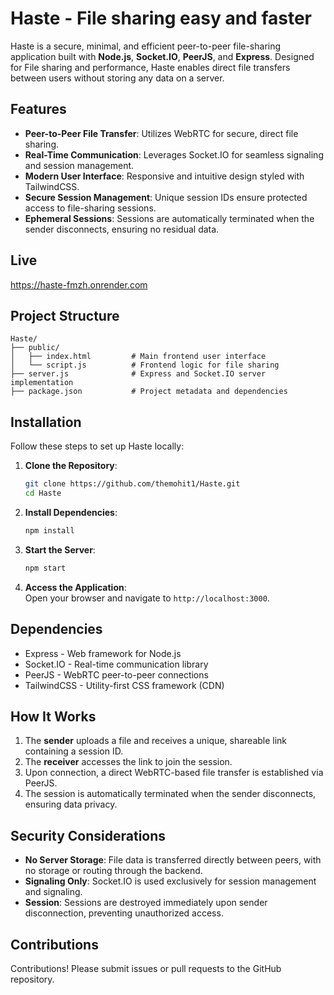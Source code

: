 # Haste - File sharing easy and faster

Haste is a secure, minimal, and efficient peer-to-peer file-sharing application built with **Node.js**, **Socket.IO**, **PeerJS**, and **Express**. Designed for File sharing and performance, Haste enables direct file transfers between users without storing any data on a server.

## Features

- **Peer-to-Peer File Transfer**: Utilizes WebRTC for secure, direct file sharing.
- **Real-Time Communication**: Leverages Socket.IO for seamless signaling and session management.
- **Modern User Interface**: Responsive and intuitive design styled with TailwindCSS.
- **Secure Session Management**: Unique session IDs ensure protected access to file-sharing sessions.
- **Ephemeral Sessions**: Sessions are automatically terminated when the sender disconnects, ensuring no residual data.

## Live

https://haste-fmzh.onrender.com

## Project Structure

```
Haste/
├── public/
│   ├── index.html         # Main frontend user interface
│   └── script.js          # Frontend logic for file sharing
├── server.js              # Express and Socket.IO server implementation
├── package.json           # Project metadata and dependencies
```

## Installation

Follow these steps to set up Haste locally:

1. **Clone the Repository**:

   ```bash
   git clone https://github.com/themohit1/Haste.git
   cd Haste
   ```

2. **Install Dependencies**:

   ```bash
   npm install
   ```

3. **Start the Server**:

   ```bash
   npm start
   ```

4. **Access the Application**:\
   Open your browser and navigate to `http://localhost:3000`.


## Dependencies

- Express - Web framework for Node.js
- Socket.IO - Real-time communication library
- PeerJS - WebRTC peer-to-peer connections
- TailwindCSS - Utility-first CSS framework (CDN)

## How It Works

1. The **sender** uploads a file and receives a unique, shareable link containing a session ID.
2. The **receiver** accesses the link to join the session.
3. Upon connection, a direct WebRTC-based file transfer is established via PeerJS.
4. The session is automatically terminated when the sender disconnects, ensuring data privacy.

## Security Considerations

- **No Server Storage**: File data is transferred directly between peers, with no storage or routing through the backend.
- **Signaling Only**: Socket.IO is used exclusively for session management and signaling.
- **Session**: Sessions are destroyed immediately upon sender disconnection, preventing unauthorized access.

## Contributions

Contributions! Please submit issues or pull requests to the GitHub repository.
